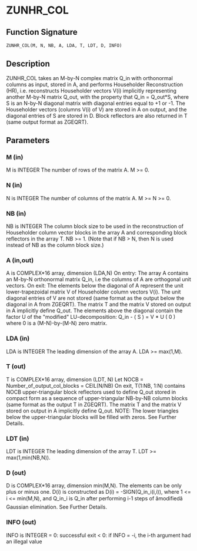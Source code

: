 # ZUNHR_COL

## Function Signature

```fortran
ZUNHR_COL(M, N, NB, A, LDA, T, LDT, D, INFO)
```

## Description


  ZUNHR_COL takes an M-by-N complex matrix Q_in with orthonormal columns
  as input, stored in A, and performs Householder Reconstruction (HR),
  i.e. reconstructs Householder vectors V(i) implicitly representing
  another M-by-N matrix Q_out, with the property that Q_in = Q_out*S,
  where S is an N-by-N diagonal matrix with diagonal entries
  equal to +1 or -1. The Householder vectors (columns V(i) of V) are
  stored in A on output, and the diagonal entries of S are stored in D.
  Block reflectors are also returned in T
  (same output format as ZGEQRT).

## Parameters

### M (in)

M is INTEGER The number of rows of the matrix A. M >= 0.

### N (in)

N is INTEGER The number of columns of the matrix A. M >= N >= 0.

### NB (in)

NB is INTEGER The column block size to be used in the reconstruction of Householder column vector blocks in the array A and corresponding block reflectors in the array T. NB >= 1. (Note that if NB > N, then N is used instead of NB as the column block size.)

### A (in,out)

A is COMPLEX*16 array, dimension (LDA,N) On entry: The array A contains an M-by-N orthonormal matrix Q_in, i.e the columns of A are orthogonal unit vectors. On exit: The elements below the diagonal of A represent the unit lower-trapezoidal matrix V of Householder column vectors V(i). The unit diagonal entries of V are not stored (same format as the output below the diagonal in A from ZGEQRT). The matrix T and the matrix V stored on output in A implicitly define Q_out. The elements above the diagonal contain the factor U of the "modified" LU-decomposition: Q_in - ( S ) = V * U ( 0 ) where 0 is a (M-N)-by-(M-N) zero matrix.

### LDA (in)

LDA is INTEGER The leading dimension of the array A. LDA >= max(1,M).

### T (out)

T is COMPLEX*16 array, dimension (LDT, N) Let NOCB = Number_of_output_col_blocks = CEIL(N/NB) On exit, T(1:NB, 1:N) contains NOCB upper-triangular block reflectors used to define Q_out stored in compact form as a sequence of upper-triangular NB-by-NB column blocks (same format as the output T in ZGEQRT). The matrix T and the matrix V stored on output in A implicitly define Q_out. NOTE: The lower triangles below the upper-triangular blocks will be filled with zeros. See Further Details.

### LDT (in)

LDT is INTEGER The leading dimension of the array T. LDT >= max(1,min(NB,N)).

### D (out)

D is COMPLEX*16 array, dimension min(M,N). The elements can be only plus or minus one. D(i) is constructed as D(i) = -SIGN(Q_in_i(i,i)), where 1 <= i <= min(M,N), and Q_in_i is Q_in after performing i-1 steps of âmodifiedâ Gaussian elimination. See Further Details.

### INFO (out)

INFO is INTEGER = 0: successful exit < 0: if INFO = -i, the i-th argument had an illegal value

